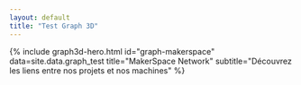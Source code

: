 ```yaml
---
layout: default
title: "Test Graph 3D"
---
```



{% include graph3d-hero.html 
   id="graph-makerspace"
   data=site.data.graph_test
   title="MakerSpace Network"
   subtitle="Découvrez les liens entre nos projets et nos machines"
%}

